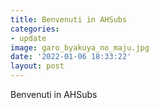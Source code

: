 ```yaml
---
title: Benvenuti in AHSubs
categories:
- update
image: garo_byakuya_no_maju.jpg
date: '2022-01-06 18:33:22'
layout: post
---
```


Benvenuti in AHSubs
